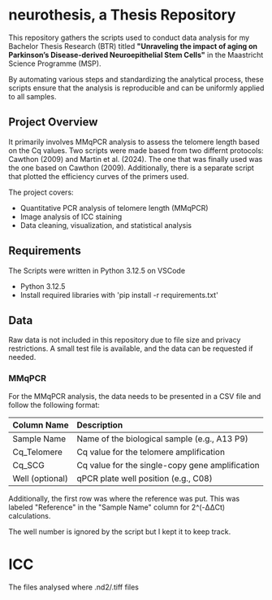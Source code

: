  # neurothesis, a Thesis Repository
This repository gathers the scripts used to conduct data analysis for my Bachelor Thesis Research (BTR) titled **"Unraveling the impact of aging on Parkinson’s Disease-derived Neuroepithelial Stem Cells"** in the Maastricht Science Programme (MSP).

By automating various steps and standardizing the analytical process, these scripts ensure that the analysis is reproducible and can be uniformly applied to all samples.

## Project Overview
It primarily involves MMqPCR analysis to assess the telomere length based on the Cq values. Two scripts were made based from two differnt protocols: Cawthon (2009) and Martin et al. (2024). The one that was finally used was the one based on Cawthon (2009). Additionally, there is a separate script that plotted the efficiency curves of the primers used. 

The project covers:
- Quantitative PCR analysis of telomere length (MMqPCR)
- Image analysis of ICC staining
- Data cleaning, visualization, and statistical analysis

## Requirements
The Scripts were written in Python 3.12.5 on VSCode 
- Python 3.12.5
- Install required libraries with 'pip install -r requirements.txt'

## Data 
Raw data is not included in this repository due to file size and privacy restrictions. A small test file is available, and the data can be requested if needed. 

### MMqPCR
For the MMqPCR analysis, the data needs to be presented in a CSV file and follow the following format: 

| Column Name     | Description                                    |
|:----------------|:-----------------------------------------------|
| Sample Name     | Name of the biological sample (e.g., A13 P9)   |
| Cq_Telomere     | Cq value for the telomere amplification        |
| Cq_SCG          | Cq value for the single-copy gene amplification|
| Well (optional) | qPCR plate well position (e.g., C08)           |

Additionally, the first row was where the reference was put. This was  labeled "Reference" in the "Sample Name" column for 2^(-ΔΔCt) calculations.

The well number is ignored by the script but I kept it to keep track. 

# ICC 
The files analysed where .nd2/.tiff files

